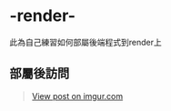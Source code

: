 # -render-
此為自己練習如何部屬後端程式到render上

## 部屬後訪問
<blockquote class="imgur-embed-pub" lang="en" data-id="qGUt2h8"><a href="https://imgur.com/qGUt2h8">View post on imgur.com</a></blockquote>
